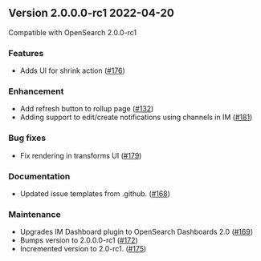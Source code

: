## Version 2.0.0.0-rc1 2022-04-20

Compatible with OpenSearch 2.0.0-rc1

### Features
* Adds UI for shrink action ([#176](https://github.com/opensearch-project/index-management-dashboards-plugin/pull/176))

### Enhancement
* Add refresh button to rollup page ([#132](https://github.com/opensearch-project/index-management-dashboards-plugin/pull/132))
* Adding support to edit/create notifications using channels in IM ([#181](https://github.com/opensearch-project/index-management-dashboards-plugin/pull/181))

### Bug fixes
* Fix rendering in transforms UI ([#179](https://github.com/opensearch-project/index-management-dashboards-plugin/pull/179))

### Documentation
* Updated issue templates from .github. ([#168](https://github.com/opensearch-project/index-management-dashboards-plugin/pull/168))

### Maintenance
* Upgrades IM Dashboard plugin to OpenSearch Dashboards 2.0 ([#169](https://github.com/opensearch-project/index-management-dashboards-plugin/pull/169))
* Bumps version to 2.0.0.0-rc1 ([#172](https://github.com/opensearch-project/index-management-dashboards-plugin/pull/172))
* Incremented version to 2.0-rc1. ([#175](https://github.com/opensearch-project/index-management-dashboards-plugin/pull/175))
